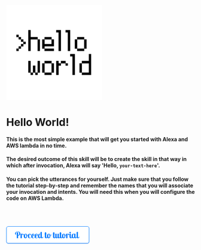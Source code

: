 ![helloworld](./resources/hello-world.png)

# Hello World!

#### This is the most simple example that will get you started with Alexa and AWS lambda in no time. 

#### The desired outcome of this skill will be to create the skill in that way in which after invocation, Alexa will say 'Hello, `your-text-here`'.

#### You can pick the utterances for yourself. Just make sure that you follow the tutorial step-by-step and remember the names that you will associate your invocation and intents. You will need this when you will configure the code on AWS Lambda.
<br />
<br />

[![proceed](../../resources/buttons/button-proceed.png)](./1-voice-user-interface.md)
